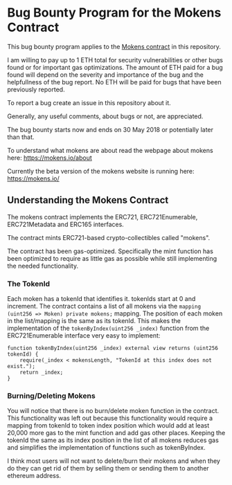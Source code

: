 # Bug Bounty Program for the Mokens Contract

This bug bounty program applies to the [Mokens contract](Mokens.sol) in this repository.

I am willing to pay up to 1 ETH total for security vulnerabilities or other bugs found or for important gas optimizations. The amount of ETH paid for a bug found will depend on the severity and importance of the bug and the helpfullness of the bug report. No ETH will be paid for bugs that have been previously reported.

To report a bug create an issue in this repository about it.

Generally, any useful comments, about bugs or not, are appreciated.

The bug bounty starts now and ends on 30 May 2018 or potentially later than that.

To understand what mokens are about read the webpage about mokens here: https://mokens.io/about

Currently the beta version of the mokens website is running here: https://mokens.io/

## Understanding the Mokens Contract

The mokens contract implements the ERC721, ERC721Enumerable, ERC721Metadata and ERC165 interfaces.

The contract mints ERC721-based crypto-collectibles called "mokens".

The contract has been gas-optimized. Specifically the mint function has been optimized to require as little gas as possible while still implementing the needed functionality.

### The TokenId

Each moken has a tokenId that identifies it. tokenIds start at 0 and increment. The contract contains a list of all mokens via the `mapping (uint256 => Moken) private mokens;` mapping. The position of each moken in the list/mapping is the same as its tokenId. This makes the implementation of the `tokenByIndex(uint256 _index)` function from the ERC721Enumerable interface very easy to implement:

```  
function tokenByIndex(uint256 _index) external view returns (uint256 tokenId) {
    require(_index < mokensLength, "TokenId at this index does not exist.");
    return _index;
}
```

### Burning/Deleting Mokens

You will notice that there is no burn/delete moken function in the contract. This functionality was left out because this functionality would require a mapping from tokenId to token index position which would add at least 20,000 more gas to the mint function and add gas other places. Keeping the tokenId the same as its index position in the list of all mokens reduces gas and simplifies the implementation of functions such as tokenByIndex. 

I think most users will not want to delete/burn their mokens and when they do they can get rid of them by selling them or sending them to another ethereum address.








